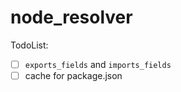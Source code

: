 # node_resolver

TodoList:

- [ ] `exports_fields` and `imports_fields`
- [ ] cache for package.json
